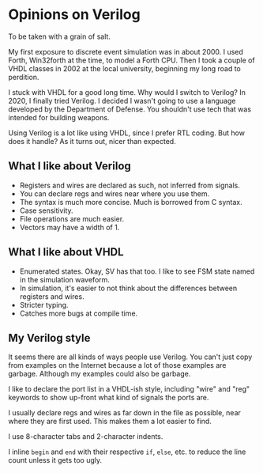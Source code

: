 # Opinions on Verilog

To be taken with a grain of salt.

My first exposure to discrete event simulation was in about 2000.
I used Forth, Win32forth at the time, to model a Forth CPU.
Then I took a couple of VHDL classes in 2002 at the local university,
beginning my long road to perdition. 

I stuck with VHDL for a good long time. Why would I switch to Verilog?
In 2020, I finally tried Verilog.
I decided I wasn't going to use a language developed by the
Department of Defense.
You shouldn't use tech that was intended for building weapons.

Using Verilog is a lot like using VHDL, since I prefer RTL coding.
But how does it handle? As it turns out, nicer than expected.

## What I like about Verilog

- Registers and wires are declared as such, not inferred from signals.
- You can declare regs and wires near where you use them.
- The syntax is much more concise. Much is borrowed from C syntax.
- Case sensitivity.
- File operations are much easier.
- Vectors may have a width of 1.

## What I like about VHDL

- Enumerated states. Okay, SV has that too. I like to see FSM state named in the simulation waveform.
- In simulation, it's easier to not think about the differences between registers and wires.
- Stricter typing.
- Catches more bugs at compile time.

## My Verilog style 

It seems there are all kinds of ways people use Verilog.
You can't just copy from examples on the Internet because a lot of those
examples are garbage. Although my examples could also be garbage.

I like to declare the port list in a VHDL-ish style, including "wire" and "reg"
keywords to show up-front what kind of signals the ports are.

I usually declare regs and wires as far down in the file as possible,
near where they are first used. This makes them a lot easier to find.

I use 8-character tabs and 2-character indents.

I inline `begin` and `end` with their respective `if`, `else`, etc.
to reduce the line count unless it gets too ugly.
